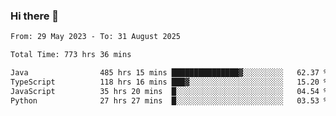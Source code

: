 ### Hi there 👋

<!--START_SECTION:waka-->

```txt
From: 29 May 2023 - To: 31 August 2025

Total Time: 773 hrs 36 mins

Java                485 hrs 15 mins ███████████████▓░░░░░░░░░   62.37 %
TypeScript          118 hrs 16 mins ███▓░░░░░░░░░░░░░░░░░░░░░   15.20 %
JavaScript          35 hrs 20 mins  █░░░░░░░░░░░░░░░░░░░░░░░░   04.54 %
Python              27 hrs 27 mins  █░░░░░░░░░░░░░░░░░░░░░░░░   03.53 %
```

<!--END_SECTION:waka-->
<!--
**the-beef-calculator/the-beef-calculator** is a ✨ _special_ ✨ repository because its `README.md` (this file) appears on your GitHub profile.

Here are some ideas to get you started:

- 🔭 I’m currently working on ...
- 🌱 I’m currently learning ...
- 👯 I’m looking to collaborate on ...
- 🤔 I’m looking for help with ...
- 💬 Ask me about ...
- 📫 How to reach me: ...
- 😄 Pronouns: ...
- ⚡ Fun fact: ...
-->
